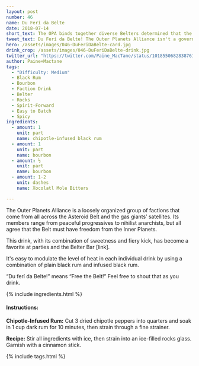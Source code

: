 ```yaml
---
layout: post
number: 46
name: Du Ferí da Belte
date: 2018-07-14
short_text: The OPA binds together diverse Belters determined that the Inners' control must end.
tweet_text: Du Ferí da Belte! The Outer Planets Alliance isn't a government so much as a loose-knit group of factions brought together by their belief that the Belt must be free.
hero: /assets/images/046-DuFeriDaBelte-card.jpg
drink_crop: /assets/images/046-DuFeriDaBelte-drink.jpg
twitter_url: "https://twitter.com/Paine_MacTane/status/1018550682838761472"
author: Paine×Mactane
tags: 
  - "Difficulty: Medium"
  - Black Rum
  - Bourbon
  - Faction Drink
  - Belter
  - Rocks
  - Spirit-Forward
  - Easy to Batch
  - Spicy
ingredients:
  - amount: 1
    unit: part
    name: chipotle-infused black rum
  - amount: 1
    unit: part
    name: bourbon
  - amount: ½
    unit: part
    name: bourbon
  - amount: 1-2
    unit: dashes
    name: Xocolatl Mole Bitters

---
```


The Outer Planets Alliance is a loosely organized group of factions that come from all across the Asteroid Belt and the gas giants’ satellites. Its members range from peaceful progressives to nihilist anarchists, but all agree that the Belt must have freedom from the Inner Planets.

This drink, with its combination of sweetness and fiery kick, has become a favorite at parties and the Belter Bar [link].

It's easy to modulate the level of heat in each individual drink by using a combination of plain black rum and infused black rum.

“Du ferí da Belte!” means “Free the Belt!” Feel free to shout that as you drink. 

{% include ingredients.html %}

#### Instructions:

<strong>Chipotle-Infused Rum:</strong> Cut 3 dried chipotle peppers into quarters and soak in 1 cup dark rum for 10 minutes, then strain through a fine strainer.

<strong>Recipe:</strong> Stir all ingredients with ice, then strain into an ice-filled rocks glass. Garnish with a cinnamon stick.

{% include tags.html %}

